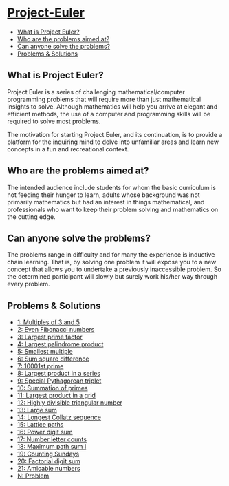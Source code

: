 <!-- omit in toc -->
# [Project-Euler](https://projecteuler.net/)

- [What is Project Euler?](#what-is-project-euler)
- [Who are the problems aimed at?](#who-are-the-problems-aimed-at)
- [Can anyone solve the problems?](#can-anyone-solve-the-problems)
- [Problems & Solutions](#problems--solutions)

## What is Project Euler?

Project Euler is a series of challenging mathematical/computer programming problems that will require more than just mathematical insights to solve. Although mathematics will help you arrive at elegant and efficient methods, the use of a computer and programming skills will be required to solve most problems.

The motivation for starting Project Euler, and its continuation, is to provide a platform for the inquiring mind to delve into unfamiliar areas and learn new concepts in a fun and recreational context.

## Who are the problems aimed at?

The intended audience include students for whom the basic curriculum is not feeding their hunger to learn, adults whose background was not primarily mathematics but had an interest in things mathematical, and professionals who want to keep their problem solving and mathematics on the cutting edge.

## Can anyone solve the problems?

The problems range in difficulty and for many the experience is inductive chain learning. That is, by solving one problem it will expose you to a new concept that allows you to undertake a previously inaccessible problem. So the determined participant will slowly but surely work his/her way through every problem.


## Problems & Solutions

* [1: Multiples of 3 and 5](./Java/src/main/java/projecteuler/problem/Problem1.java)
* [2: Even Fibonacci numbers](./Java/src/main/java/projecteuler/problem/Problem2.java)
* [3: Largest prime factor](./Java/src/main/java/projecteuler/problem/Problem3.java)
* [4: Largest palindrome product](./Java/src/main/java/projecteuler/problem/Problem4.java)
* [5: Smallest multiple](./Java/src/main/java/projecteuler/problem/Problem5.java)
* [6: Sum square difference](./Java/src/main/java/projecteuler/problem/Problem6.java)
* [7: 10001st prime](./Java/src/main/java/projecteuler/problem/Problem7.java)
* [8: Largest product in a series](./Java/src/main/java/projecteuler/problem/Problem8.java)
* [9: Special Pythagorean triplet](./Java/src/main/java/projecteuler/problem/Problem9.java)
* [10: Summation of primes](./Java/src/main/java/projecteuler/problem/Problem10.java)
* [11: Largest product in a grid](./Java/src/main/java/projecteuler/problem/Problem11.java)
* [12: Highly divisible triangular number](./Java/src/main/java/projecteuler/problem/Problem12.java)
* [13: Large sum](./Java/src/main/java/projecteuler/problem/Problem13.java)
* [14: Longest Collatz sequence](./Java/src/main/java/projecteuler/problem/Problem14.java)
* [15: Lattice paths](./Java/src/main/java/projecteuler/problem/Problem15.java)
* [16: Power digit sum](./Java/src/main/java/projecteuler/problem/Problem16.java)
* [17: Number letter counts](./Java/src/main/java/projecteuler/problem/Problem17.java)
* [18: Maximum path sum I](./Java/src/main/java/projecteuler/problem/Problem18.java)
* [19: Counting Sundays](./Java/src/main/java/projecteuler/problem/Problem19.java)
* [20: Factorial digit sum](./Java/src/main/java/projecteuler/problem/Problem20.java)
* [21: Amicable numbers](./Java/src/main/java/projecteuler/problem/Problem21.java)
* [N: Problem](./Java/src/main/java/projecteuler/problem/ProblemN.java)